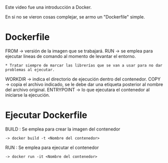 Este video fue una introducción a Docker.

En si no se vieron cosas complejar, se armo un "Dockerfile" simple.

# Dockerfile
FROM -> versión de la imagen que se trabajará.
RUN -> se emplea para ejecutar lineas de comando al momento de levantar el entorno.

    * Tratar siempre de marcar las librerías que se van a usar para no dar problemas al ejecutar.

WORKDIR -> indica el directorio de ejecución dentro del contenedor.
COPY -> copia el archivo indicado, se le debe dar una etiqueta posterior al nombre del archivo original.
ENTRYPOINT -> lo que ejecutara el contenedor al iniciarse la ejecución.



# Ejecutar Dockerfile

BUILD : Se emplea para crear la imagen del contenedor

    -> docker build -t <Nombre del contenedor>

RUN : Se emplea para ejecutar el contenedor

    -> docker run -it <Nombre del contenedor>


